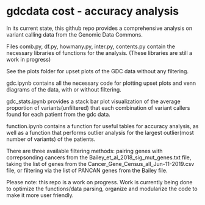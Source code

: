 # gdcdata cost - accuracy analysis  
In its current state, this github repo provides a comprehensive analysis on variant calling
data from the Genomic Data Commons.    
  
Files comb.py, df.py, howmany.py, inter.py, contents.py contain the necessary libraries of 
functions for the analysis. (These libraries are still a work in progress)

See the plots folder for upset plots of the GDC data without any filtering. 

gdc.ipynb contains all the necessary code for plotting upset plots and venn diagrams of the 
data, with or without filtering.   

gdc_stats.ipynb provides a stack bar plot visualization of the average proportion of variants(unfiltered)
that each combination of variant callers found for each patient from the gdc data. 

function.ipynb contains a function for useful tables for accuracy analysis, as well as a function that performs outlier analysis for the largest outlier(most number of variants) of the patients. 


There are three available filtering methods: pairing genes with correpsonding cancers from the Bailey_et_al_2018_sig_mut_genes.txt
file, taking the list of genes from the Cancer_Gene_Census_all_Jun-11-2019.csv file, or filtering via the list of PANCAN 
genes from the Bailey file. 

Please note: this repo is a work on progress. Work is currently being done to optimize the functions/data parsing, organize
and modularize the code to make it more user friendly. 

